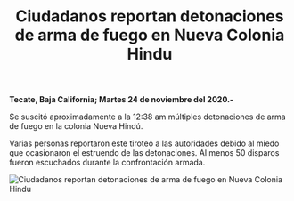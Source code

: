 ﻿---
layout: blog
title:  "Ciudadanos reportan detonaciones de arma de fuego en Nueva Colonia Hindu"
categories: tecate
permalink: /:categories/:title:output_ext
image: /img/cnr/ciudadanos-reportan.jpg
alt: "Ciudadanos reportan detonaciones de arma de fuego en Nueva Colonia Hindu"
autor: 
---


**Tecate, Baja California;  Martes 24 de noviembre del 2020.-**


Se suscitó aproximadamente a la 12:38 am múltiples detonaciones de arma de fuego en la colonia Nueva Hindú. 


Varias personas reportaron este tiroteo a las autoridades debido al miedo que ocasionaron el estruendo de las detonaciones. Al menos 50 disparos fueron escuchados durante la confrontación armada.

<div id="carouselExampleSlidesOnly" class="carousel slide" data-ride="carousel">
  <div class="carousel-inner">
    <div class="carousel-item active">
       <img class="d-block w-100" src="/img/cnr/ciudadanos-reportan.jpg" loading="lazy"  alt="Ciudadanos reportan detonaciones de arma de fuego en Nueva Colonia Hindu">
    </div>           
  </div>
</div>